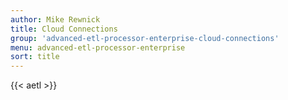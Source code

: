 ```yaml
---
author: Mike Rewnick
title: Cloud Connections
group: 'advanced-etl-processor-enterprise-cloud-connections'
menu: advanced-etl-processor-enterprise
sort: title
---
```


{{< aetl >}}
